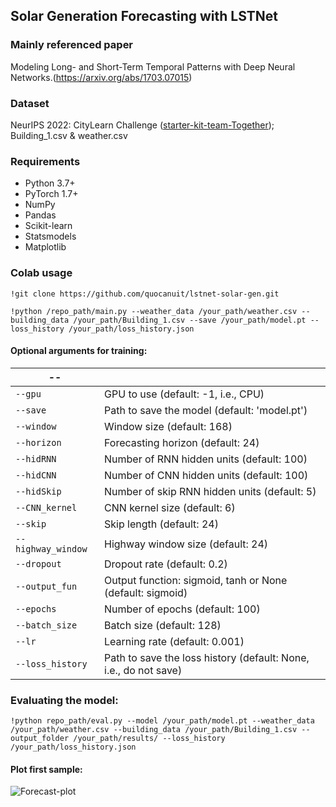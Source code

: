 ## Solar Generation Forecasting with LSTNet

### Mainly referenced paper
Modeling Long- and Short-Term Temporal Patterns with Deep Neural Networks.(https://arxiv.org/abs/1703.07015)

### Dataset
NeurIPS 2022: CityLearn Challenge ([starter-kit-team-Together](https://gitlab.aicrowd.com/aicrowd/challenges/citylearn-challenge/citylearn-2022-starter-kit-team-together/-/tree/master/data/citylearn_challenge_2022_phase_1?ref_type=heads)); Building_1.csv & weather.csv

### Requirements

- Python 3.7+
- PyTorch 1.7+
- NumPy
- Pandas
- Scikit-learn
- Statsmodels
- Matplotlib

### Colab usage
```
!git clone https://github.com/quocanuit/lstnet-solar-gen.git
```
```
!python /repo_path/main.py --weather_data /your_path/weather.csv --building_data /your_path/Building_1.csv --save /your_path/model.pt --loss_history /your_path/loss_history.json
```
#### Optional arguments for training:
|--||
|-|-|
| `--gpu` | GPU to use (default: -1, i.e., CPU) |
| `--save` | Path to save the model (default: 'model.pt') |
| `--window` | Window size (default: 168) |
| `--horizon` | Forecasting horizon (default: 24) |
| `--hidRNN` | Number of RNN hidden units (default: 100) |
| `--hidCNN` | Number of CNN hidden units (default: 100) |
| `--hidSkip` | Number of skip RNN hidden units (default: 5) |
| `--CNN_kernel` | CNN kernel size (default: 6) |
| `--skip` | Skip length (default: 24) |
| `--highway_window` | Highway window size (default: 24) |
| `--dropout` | Dropout rate (default: 0.2) |
| `--output_fun` | Output function: sigmoid, tanh or None (default: sigmoid) |
| `--epochs` | Number of epochs (default: 100) |
| `--batch_size` | Batch size (default: 128) |
| `--lr` | Learning rate (default: 0.001) |
| `--loss_history` | Path to save the loss history (default: None, i.e., do not save) |

### Evaluating the model:
```
!python repo_path/eval.py --model /your_path/model.pt --weather_data /your_path/weather.csv --building_data /your_path/Building_1.csv --output_folder /your_path/results/ --loss_history /your_path/loss_history.json
```

#### Plot first sample:

![Forecast-plot](https://i.imgur.com/5K4IcGt.png)